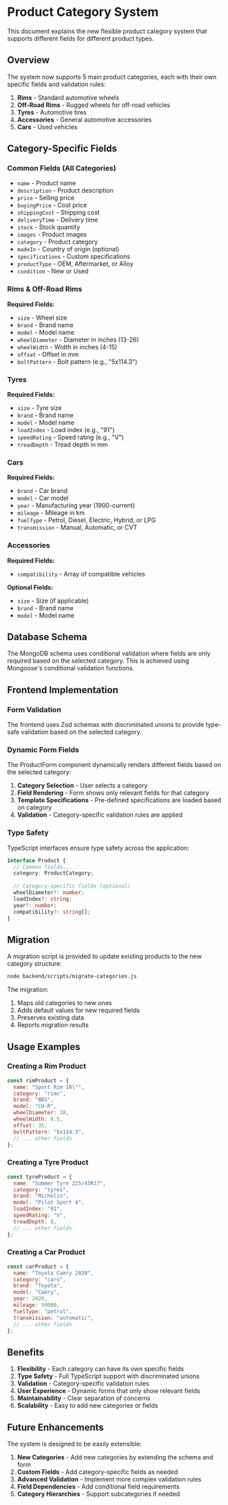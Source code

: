 # Product Category System

This document explains the new flexible product category system that supports different fields for different product types.

## Overview

The system now supports 5 main product categories, each with their own specific fields and validation rules:

1. **Rims** - Standard automotive wheels
2. **Off-Road Rims** - Rugged wheels for off-road vehicles
3. **Tyres** - Automotive tires
4. **Accessories** - General automotive accessories
5. **Cars** - Used vehicles

## Category-Specific Fields

### Common Fields (All Categories)
- `name` - Product name
- `description` - Product description
- `price` - Selling price
- `buyingPrice` - Cost price
- `shippingCost` - Shipping cost
- `deliveryTime` - Delivery time
- `stock` - Stock quantity
- `images` - Product images
- `category` - Product category
- `madeIn` - Country of origin (optional)
- `specifications` - Custom specifications
- `productType` - OEM, Aftermarket, or Alloy
- `condition` - New or Used

### Rims & Off-Road Rims
**Required Fields:**
- `size` - Wheel size
- `brand` - Brand name
- `model` - Model name
- `wheelDiameter` - Diameter in inches (13-26)
- `wheelWidth` - Width in inches (4-15)
- `offset` - Offset in mm
- `boltPattern` - Bolt pattern (e.g., "5x114.3")

### Tyres
**Required Fields:**
- `size` - Tyre size
- `brand` - Brand name
- `model` - Model name
- `loadIndex` - Load index (e.g., "91")
- `speedRating` - Speed rating (e.g., "V")
- `treadDepth` - Tread depth in mm

### Cars
**Required Fields:**
- `brand` - Car brand
- `model` - Car model
- `year` - Manufacturing year (1900-current)
- `mileage` - Mileage in km
- `fuelType` - Petrol, Diesel, Electric, Hybrid, or LPG
- `transmission` - Manual, Automatic, or CVT

### Accessories
**Required Fields:**
- `compatibility` - Array of compatible vehicles

**Optional Fields:**
- `size` - Size (if applicable)
- `brand` - Brand name
- `model` - Model name

## Database Schema

The MongoDB schema uses conditional validation where fields are only required based on the selected category. This is achieved using Mongoose's conditional validation functions.

## Frontend Implementation

### Form Validation
The frontend uses Zod schemas with discriminated unions to provide type-safe validation based on the selected category.

### Dynamic Form Fields
The ProductForm component dynamically renders different fields based on the selected category:

1. **Category Selection** - User selects a category
2. **Field Rendering** - Form shows only relevant fields for that category
3. **Template Specifications** - Pre-defined specifications are loaded based on category
4. **Validation** - Category-specific validation rules are applied

### Type Safety
TypeScript interfaces ensure type safety across the application:

```typescript
interface Product {
  // Common fields...
  category: ProductCategory;
  
  // Category-specific fields (optional)
  wheelDiameter?: number;
  loadIndex?: string;
  year?: number;
  compatibility?: string[];
}
```

## Migration

A migration script is provided to update existing products to the new category structure:

```bash
node backend/scripts/migrate-categories.js
```

The migration:
1. Maps old categories to new ones
2. Adds default values for new required fields
3. Preserves existing data
4. Reports migration results

## Usage Examples

### Creating a Rim Product
```javascript
const rimProduct = {
  name: "Sport Rim 18\"",
  category: "rims",
  brand: "BBS",
  model: "CH-R",
  wheelDiameter: 18,
  wheelWidth: 8.5,
  offset: 35,
  boltPattern: "5x114.3",
  // ... other fields
};
```

### Creating a Tyre Product
```javascript
const tyreProduct = {
  name: "Summer Tyre 225/45R17",
  category: "tyres",
  brand: "Michelin",
  model: "Pilot Sport 4",
  loadIndex: "91",
  speedRating: "V",
  treadDepth: 8,
  // ... other fields
};
```

### Creating a Car Product
```javascript
const carProduct = {
  name: "Toyota Camry 2020",
  category: "cars",
  brand: "Toyota",
  model: "Camry",
  year: 2020,
  mileage: 50000,
  fuelType: "petrol",
  transmission: "automatic",
  // ... other fields
};
```

## Benefits

1. **Flexibility** - Each category can have its own specific fields
2. **Type Safety** - Full TypeScript support with discriminated unions
3. **Validation** - Category-specific validation rules
4. **User Experience** - Dynamic forms that only show relevant fields
5. **Maintainability** - Clear separation of concerns
6. **Scalability** - Easy to add new categories or fields

## Future Enhancements

The system is designed to be easily extensible:

1. **New Categories** - Add new categories by extending the schema and form
2. **Custom Fields** - Add category-specific fields as needed
3. **Advanced Validation** - Implement more complex validation rules
4. **Field Dependencies** - Add conditional field requirements
5. **Category Hierarchies** - Support subcategories if needed 
